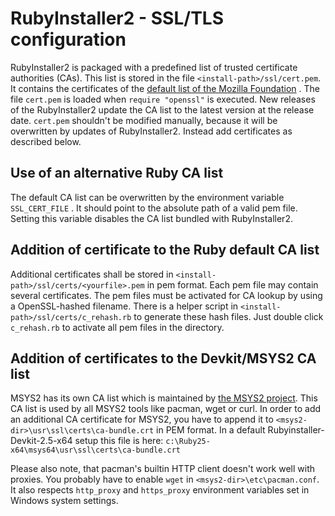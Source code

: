 RubyInstaller2 - SSL/TLS configuration
======================================

RubyInstaller2 is packaged with a predefined list of trusted certificate authorities (CAs).
This list is stored in the file `<install-path>/ssl/cert.pem`.
It contains the certificates of the [default list of the Mozilla Foundation](https://wiki.mozilla.org/CA/Included_Certificates) .
The file `cert.pem` is loaded when `require "openssl"` is executed.
New releases of the RubyInstaller2 update the CA list to the latest version at the release date.
`cert.pem` shouldn't be modified manually, because it will be overwritten by updates of RubyInstaller2.
Instead add certificates as described below.

Use of an alternative Ruby CA list
-----------------------------

The default CA list can be overwritten by the environment variable `SSL_CERT_FILE` .
It should point to the absolute path of a valid pem file.
Setting this variable disables the CA list bundled with RubyInstaller2.

Addition of certificate to the Ruby default CA list
----------------------------------------------

Additional certificates shall be stored in `<install-path>/ssl/certs/<yourfile>.pem` in pem format.
Each pem file may contain several certificates.
The pem files must be activated for CA lookup by using a OpenSSL-hashed filename.
There is a helper script in `<install-path>/ssl/certs/c_rehash.rb` to generate these hash files.
Just double click `c_rehash.rb` to activate all pem files in the directory.

Addition of certificates to the Devkit/MSYS2 CA list
----------------------------------------------
MSYS2 has its own CA list which is maintained by [the MSYS2 project](http://msys2.org).
This CA list is used by all MSYS2 tools like pacman, wget or curl.
In order to add an additional CA certificate for MSYS2, you have to append it to `<msys2-dir>\usr\ssl\certs\ca-bundle.crt` in PEM format.
In a default Rubyinstaller-Devkit-2.5-x64 setup this file is here: `c:\Ruby25-x64\msys64\usr\ssl\certs\ca-bundle.crt`

Please also note, that pacman's builtin HTTP client doesn't work well with proxies.
You probably have to enable `wget` in `<msys2-dir>\etc\pacman.conf`.
It also respects `http_proxy` and `https_proxy` environment variables set in Windows system settings.
